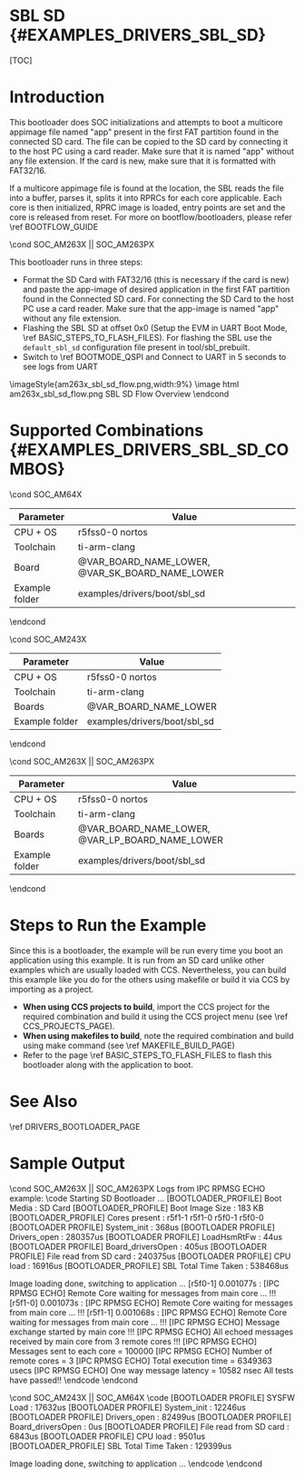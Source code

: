 # SBL SD {#EXAMPLES_DRIVERS_SBL_SD}

[TOC]

# Introduction

This bootloader does SOC initializations and attempts to boot a multicore appimage file named "app" present in the first FAT partition found in the connected SD card. The file can be copied to the SD card by connecting it to the host PC using a card reader. Make sure that it is named "app" without any file extension. If the card is new, make sure that it is formatted with FAT32/16.

If a multicore appimage file is found at the location, the SBL reads the file into a buffer, parses it, splits it into RPRCs for each core applicable. Each core is then initialized, RPRC image is loaded, entry points are set and the core is released from reset. For more on bootflow/bootloaders, please refer \ref BOOTFLOW_GUIDE

\cond SOC_AM263X || SOC_AM263PX

This bootloader runs in three steps:
- Format the SD Card with FAT32/16 (this is necessary if the card is new) and paste the app-image of desired application in the first FAT partition found in the Connected SD card. For connecting the SD Card to the host PC use a card reader. Make sure that the app-image is named "app" without any file extension.
- Flashing the SBL SD at offset 0x0 (Setup the EVM in UART Boot Mode, \ref BASIC_STEPS_TO_FLASH_FILES). For flashing the SBL use the `default_sbl_sd` configuration file present in tool/sbl_prebuilt.
- Switch to \ref BOOTMODE_QSPI and Connect to UART in 5 seconds to see logs from UART

\imageStyle{am263x_sbl_sd_flow.png,width:9%}
\image html am263x_sbl_sd_flow.png SBL SD Flow Overview
\endcond

# Supported Combinations {#EXAMPLES_DRIVERS_SBL_SD_COMBOS}

\cond SOC_AM64X

 Parameter      | Value
 ---------------|-----------
 CPU + OS       | r5fss0-0 nortos
 Toolchain      | ti-arm-clang
 Board          | @VAR_BOARD_NAME_LOWER, @VAR_SK_BOARD_NAME_LOWER
 Example folder | examples/drivers/boot/sbl_sd

\endcond

\cond SOC_AM243X

 Parameter      | Value
 ---------------|-----------
 CPU + OS       | r5fss0-0 nortos
 Toolchain      | ti-arm-clang
 Boards         | @VAR_BOARD_NAME_LOWER
 Example folder | examples/drivers/boot/sbl_sd

\endcond

\cond SOC_AM263X || SOC_AM263PX

 Parameter      | Value
 ---------------|-----------
 CPU + OS       | r5fss0-0 nortos
 Toolchain      | ti-arm-clang
 Boards         | @VAR_BOARD_NAME_LOWER, @VAR_LP_BOARD_NAME_LOWER
 Example folder | examples/drivers/boot/sbl_sd

\endcond
# Steps to Run the Example

Since this is a bootloader, the example will be run every time you boot an application using this example. It is run from an SD card unlike other examples which are usually loaded with CCS. Nevertheless, you can build this example like you do for the others using makefile or build it via CCS by importing as a project.

- **When using CCS projects to build**, import the CCS project for the required combination
  and build it using the CCS project menu (see \ref CCS_PROJECTS_PAGE).
- **When using makefiles to build**, note the required combination and build using
  make command (see \ref MAKEFILE_BUILD_PAGE)
- Refer to the page \ref BASIC_STEPS_TO_FLASH_FILES to flash this bootloader along with the application to boot.

# See Also

\ref DRIVERS_BOOTLOADER_PAGE

# Sample Output

\cond SOC_AM263X || SOC_AM263PX
Logs from IPC RPMSG ECHO example:
\code
Starting SD Bootloader ...
[BOOTLOADER_PROFILE] Boot Media       : SD Card
[BOOTLOADER_PROFILE] Boot Image Size  : 183 KB
[BOOTLOADER_PROFILE] Cores present    :
r5f1-1
r5f1-0
r5f0-1
r5f0-0
[BOOTLOADER PROFILE] System_init                      :        368us
[BOOTLOADER PROFILE] Drivers_open                     :     280357us
[BOOTLOADER PROFILE] LoadHsmRtFw                      :         44us
[BOOTLOADER PROFILE] Board_driversOpen                :        405us
[BOOTLOADER PROFILE] File read from SD card           :     240375us
[BOOTLOADER PROFILE] CPU load                         :      16916us
[BOOTLOADER_PROFILE] SBL Total Time Taken             :     538468us

Image loading done, switching to application ...
[r5f0-1]     0.001077s : [IPC RPMSG ECHO] Remote Core waiting for messages from main core ... !!!
[r5f1-0]     0.001073s : [IPC RPMSG ECHO] Remote Core waiting for messages from main core ... !!!
[r5f1-1]     0.001068s : [IPC RPMSG ECHO] Remote Core waiting for messages from main core ... !!!
[IPC RPMSG ECHO] Message exchange started by main core !!!
[IPC RPMSG ECHO] All echoed messages received by main core from 3 remote cores !!!
[IPC RPMSG ECHO] Messages sent to each core = 100000
[IPC RPMSG ECHO] Number of remote cores = 3
[IPC RPMSG ECHO] Total execution time = 6349363 usecs
[IPC RPMSG ECHO] One way message latency = 10582 nsec
All tests have passed!!
\endcode
\endcond

\cond SOC_AM243X || SOC_AM64X
\code
[BOOTLOADER PROFILE] SYSFW Load                       :      17632us
[BOOTLOADER PROFILE] System_init                      :      12246us
[BOOTLOADER PROFILE] Drivers_open                     :      82499us
[BOOTLOADER PROFILE] Board_driversOpen                :          0us
[BOOTLOADER PROFILE] File read from SD card           :       6843us
[BOOTLOADER PROFILE] CPU load                         :       9501us
[BOOTLOADER_PROFILE] SBL Total Time Taken             :     129399us

Image loading done, switching to application ...
\endcode
\endcond